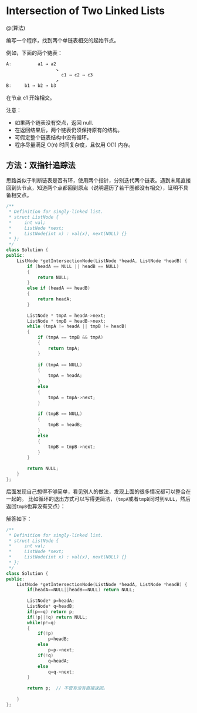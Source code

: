 # Intersection of Two Linked Lists
@(算法)

编写一个程序，找到两个单链表相交的起始节点。

例如，下面的两个链表：

```powershell
A:          a1 → a2
                   ↘
                     c1 → c2 → c3
                   ↗            
B:     b1 → b2 → b3
```
在节点 c1 开始相交。

注意：
+ 如果两个链表没有交点，返回 null.
+ 在返回结果后，两个链表仍须保持原有的结构。
+ 可假定整个链表结构中没有循环。
+ 程序尽量满足 O(n) 时间复杂度，且仅用 O(1) 内存。


## 方法：双指针追踪法

思路类似于判断链表是否有环，使用两个指针，分别迭代两个链表。遇到末尾直接回到头节点，知道两个点都回到原点（说明遍历了若干圈都没有相交），证明不具备相交点。

```cpp
/**
 * Definition for singly-linked list.
 * struct ListNode {
 *     int val;
 *     ListNode *next;
 *     ListNode(int x) : val(x), next(NULL) {}
 * };
 */
class Solution {
public:
    ListNode *getIntersectionNode(ListNode *headA, ListNode *headB) {
        if (headA == NULL || headB == NULL)
        {
            return NULL;
        }
        else if (headA == headB)
        {
            return headA;
        }
        
        ListNode * tmpA = headA->next;
        ListNode * tmpB = headB->next;
        while (tmpA != headA || tmpB != headB)
        {
            if (tmpA == tmpB && tmpA)
            {
                return tmpA;
            }
            
            if (tmpA == NULL)
            {
                tmpA = headA;
            }
            else
            {
                tmpA = tmpA->next;
            }
            
            if (tmpB == NULL)
            {
                tmpB = headB;
            }
            else
            {
                tmpB = tmpB->next;
            }
        }
        
        return NULL;
    }
};
```

后面发现自己想得不够简单，看见别人的做法，发现上面的很多情况都可以整合在一起的。
比如循环的退出方式可以写得更简洁，（`tmpA`或者`tmpB`同时到`NULL`，然后返回`tmpB`也算没有交点）：

解答如下：
```cpp
/**
 * Definition for singly-linked list.
 * struct ListNode {
 *     int val;
 *     ListNode *next;
 *     ListNode(int x) : val(x), next(NULL) {}
 * };
 */
class Solution {
public:
    ListNode *getIntersectionNode(ListNode *headA, ListNode *headB) {
        if(headA==NULL||headB==NULL) return NULL;
        
        ListNode* p=headA;
        ListNode* q=headB;
        if(p==q) return p;
        if(!p||!q) return NULL;
        while(p!=q)
        {
            if(!p)
                p=headB;
            else
                p=p->next;
            if(!q)
                q=headA;
            else
                q=q->next;
        }
        
        return p;  // 不管有没有直接返回。
        
    }
};
```
